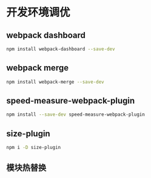 # 开发环境调优

## webpack dashboard

```bash
npm install webpack-dashboard --save-dev
```

## webpack merge

```bash
npm install webpack-merge --save-dev
```

## speed-measure-webpack-plugin

```bash
npm install --save-dev speed-measure-webpack-plugin
```

## size-plugin

```bash
npm i -D size-plugin
```

## 模块热替换
